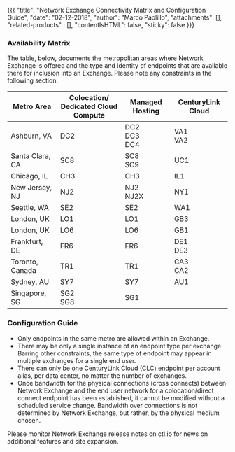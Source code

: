{{{
  "title": "Network Exchange Connectivity Matrix and Configuration Guide",
  "date": "02-12-2018",
  "author": "Marco Paolillo",
  "attachments": [],
  "related-products" : [],
  "contentIsHTML": false,
  "sticky": false
}}}

### Availability Matrix

The table, below, documents the metropolitan areas where Network Exchange is offered and the type and identity of endpoints that are available there for inclusion into an Exchange. Please note any constraints in the following section.

Metro Area|Colocation/<br>Dedicated Cloud Compute|Managed Hosting|CenturyLink Cloud
----------|------------------------------------|---------------|-----------------
Ashburn, VA|DC2|DC2<br>DC3<br>DC4|VA1<br>VA2
Santa Clara, CA|SC8|SC8<br>SC9|UC1
Chicago, IL|CH3|CH3|IL1
New Jersey, NJ|NJ2|NJ2<br>NJ2X|NY1
Seattle, WA|SE2|SE2|WA1
London, UK|LO1|LO1|GB3
London, UK|LO6|LO6|GB1
Frankfurt, DE|FR6|FR6|DE1<br>DE3
Toronto, Canada|TR1|TR1|CA3<br>CA2
Sydney, AU|SY7|SY7|AU1
Singapore, SG|SG2<br>SG8|SG1


### Configuration Guide

* Only endpoints in the same metro are allowed within an Exchange.
* There may be only a single instance of an endpoint type per exchange. Barring other constraints, the same type of endpoint may appear in multiple exchanges for a single end user.
* There can only be one CenturyLink Cloud (CLC) endpoint per account alias, per data center, no matter the number of exchanges.
* Once bandwidth for the physical connections (cross connects) between Network Exchange and the end user network for a colocation/direct connect endpoint has been established, it cannot be modified without a scheduled service change. Bandwidth over connections is not determined by Network Exchange, but rather, by the physical medium chosen.

Please monitor Network Exchange release notes on ctl.io for news on additional features and site expansion. 

